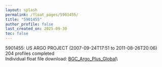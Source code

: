 ```yaml
---
layout: splash
permalink: /float_pages/5901455/
title: "5901455"
author_profile: false
last_created_on: 2025-09-30
toc: false
---
```

 
5901455: US ARGO PROJECT (2007-09-24T17:51 to 2011-08-26T20:06)\
204 profiles completed\
Individual float file download: [BGC_Argo_Plus_Global](https://ftp.soest.hawaii.edu/bgc_argo_plus/Individual_Floats/outliers_removed/5901455_Sprof_processed.nc)\
